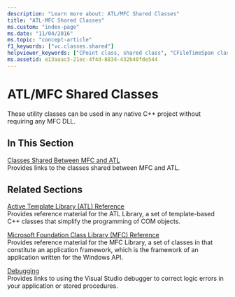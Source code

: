 ```yaml
---
description: "Learn more about: ATL/MFC Shared Classes"
title: "ATL-MFC Shared Classes"
ms.custom: "index-page"
ms.date: "11/04/2016"
ms.topic: "concept-article"
f1_keywords: ["vc.classes.shared"]
helpviewer_keywords: ["CPoint class, shared class", "CFileTimeSpan class, shared class", "COleDateTime class, shared class", "CFixedStringT class, shared class", "CStrBufT class, shared class", "CFileTime class, shared class", "CRect class, shared class", "CSimpleStringT class, shared class", "CStringT class, shared class", "CSize class, shared class", "CStringData class, shared class", "IAtlStringMgr class, shared class", "shared classes, MFC and ATL", "COleDateTimeSpan class, shared class", "CString objects, shared class", "shared classes"]
ms.assetid: e13aaac3-21ec-4f4d-8834-432b40fde544
---
```

# ATL/MFC Shared Classes

These utility classes can be used in any native C++ project without requiring any MFC DLL.

## In This Section

[Classes Shared Between MFC and ATL](../atl-mfc-shared/reference/classes-shared-by-mfc-and-atl.md)<br/>
Provides links to the classes shared between MFC and ATL.

## Related Sections

[Active Template Library (ATL) Reference](../atl/atl-com-desktop-components.md)<br/>
Provides reference material for the ATL Library, a set of template-based C++ classes that simplify the programming of COM objects.

[Microsoft Foundation Class Library (MFC) Reference](../mfc/mfc-desktop-applications.md)<br/>
Provides reference material for the MFC Library, a set of classes in that constitute an application framework, which is the framework of an application written for the Windows API.

[Debugging](/visualstudio/debugger/debugging-in-visual-studio)<br/>
Provides links to using the Visual Studio debugger to correct logic errors in your application or stored procedures.
